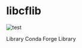 # libcflib
![test](https://github.com/regro/libcflib/workflows/test/badge.svg)

Library Conda Forge Library
